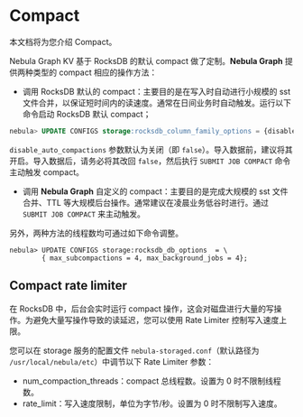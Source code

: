 # Compact

本文档将为您介绍 Compact。

Nebula Graph KV 基于 RocksDB 的默认 compact 做了定制。**Nebula Graph** 提供两种类型的 compact 相应的操作方法：

- 调用 RocksDB 默认的 compact：主要目的是在写入时自动进行小规模的 sst 文件合并，以保证短时间内的读速度。通常在日间业务时自动触发。运行以下命令启动 RocksDB 默认 compact；

```sql
nebula> UPDATE CONFIGS storage:rocksdb_column_family_options = {disable_auto_compactions = true};
```

`disable_auto_compactions` 参数默认为关闭（即 `false`）。导入数据前，建议将其开启。导入数据后，请务必将其改回 `false`，然后执行 `SUBMIT JOB COMPACT` 命令主动触发 compact。

- 调用 **Nebula Graph** 自定义的 compact：主要目的是完成大规模的 sst 文件合并、TTL 等大规模后台操作。通常建议在凌晨业务低谷时进行。通过 `SUBMIT JOB COMPACT` 来主动触发。

另外，两种方法的线程数均可通过如下命令调整。

```ngql
nebula> UPDATE CONFIGS storage:rocksdb_db_options  = \
        { max_subcompactions = 4, max_background_jobs = 4};
```

## Compact rate limiter

在 RocksDB 中，后台会实时运行 compact 操作，这会对磁盘进行大量的写操作。为避免大量写操作导致的读延迟，您可以使用 Rate Limiter 控制写入速度上限。

您可以在 storage 服务的配置文件 `nebula-storaged.conf`（默认路径为 `/usr/local/nebula/etc`）中调节以下 Rate Limiter 参数：

- num_compaction_threads：compact 总线程数。设置为 0 时不限制线程数。
- rate_limit：写入速度限制，单位为字节/秒。设置为 0 时不限制写入速度。
